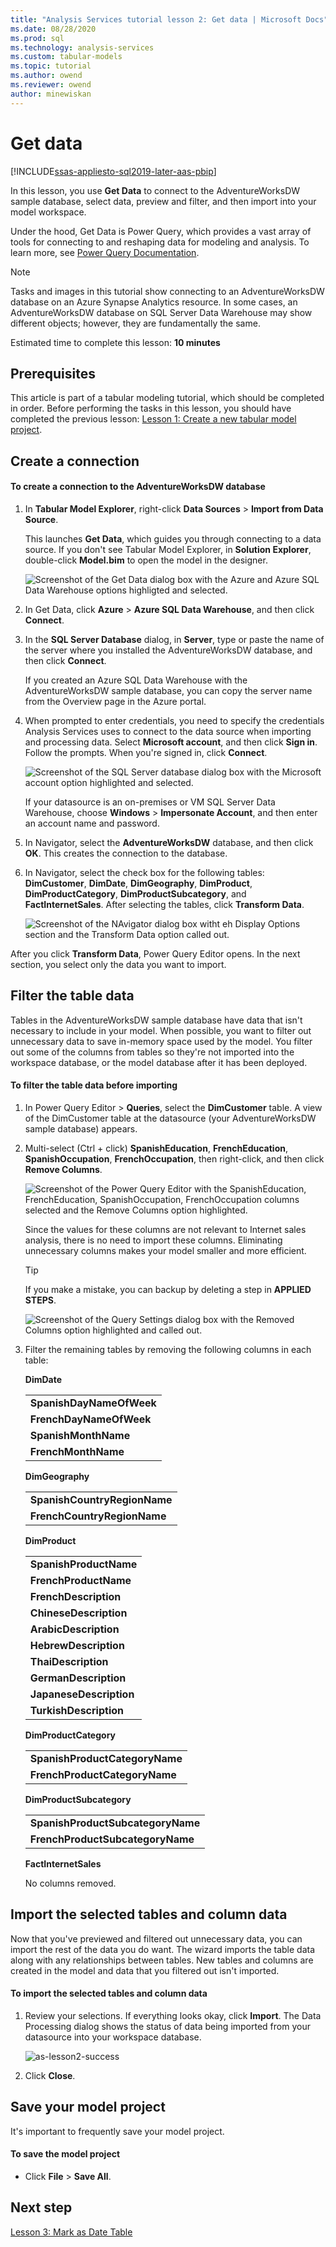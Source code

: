 ```yaml
---
title: "Analysis Services tutorial lesson 2: Get data | Microsoft Docs"
ms.date: 08/28/2020
ms.prod: sql
ms.technology: analysis-services
ms.custom: tabular-models
ms.topic: tutorial
ms.author: owend
ms.reviewer: owend
author: minewiskan
---
```


# Get data

[!INCLUDE[ssas-appliesto-sql2019-later-aas-pbip](../includes/ssas-appliesto-sql2019-later-aas-pbip.md)]

In this lesson, you use **Get Data** to connect to the AdventureWorksDW sample database, select data, preview and filter, and then import into your model workspace.  
  
Under the hood, Get Data is Power Query, which provides a vast array of tools for connecting to and reshaping data for modeling and analysis. To learn more, see [Power Query Documentation](https://docs.microsoft.com/power-query/). 

> [!NOTE]
> Tasks and images in this tutorial show connecting to an AdventureWorksDW database on an Azure Synapse Analytics resource. In some cases, an AdventureWorksDW database on SQL Server Data Warehouse may show different objects; however, they are fundamentally the same.
  
Estimated time to complete this lesson: **10 minutes**  
  
## Prerequisites  

This article is part of a tabular modeling tutorial, which should be completed in order. Before performing the tasks in this lesson, you should have completed the previous lesson: [Lesson 1: Create a new tabular model project](../tutorial-tabular-1400/as-lesson-1-create-a-new-tabular-model-project.md).  
  
## Create a connection  
  
#### To create a connection to the AdventureWorksDW database
  
1.  In **Tabular Model Explorer**, right-click **Data Sources** > **Import from Data Source**.  
  
    This launches **Get Data**, which guides you through connecting to a data source. If you don't see Tabular Model Explorer, in **Solution Explorer**, double-click **Model.bim** to open the model in the designer. 
    
    ![Screenshot of the Get Data dialog box with the Azure and Azure SQL Data Warehouse options highligted and selected.](../tutorial-tabular-1400/media/as-lesson2-getdata.png)
  
2.  In Get Data, click **Azure** > **Azure SQL Data Warehouse**, and then click **Connect**.  
  
3.  In the **SQL Server Database** dialog, in **Server**, type or paste the name of the server where you installed the AdventureWorksDW database, and then click **Connect**.

    If you created an Azure SQL Data Warehouse with the AdventureWorksDW sample database, you can copy the server name from the Overview page in the Azure portal.

4.  When prompted to enter credentials, you need to specify the credentials Analysis Services uses to connect to the data source when importing and processing data. Select **Microsoft account**, and then click **Sign in**. Follow the prompts. When you're signed in, click **Connect**.

    ![Screenshot of the SQL Server database dialog box with the Microsoft account option highlighted and selected.](../tutorial-tabular-1400/media/as-lesson2-account.png)
  
    If your datasource is an on-premises or VM SQL Server Data Warehouse, choose **Windows** > **Impersonate Account**, and then enter an account name and password.
  
5.  In Navigator, select the **AdventureWorksDW** database, and then click **OK**. This creates the connection to the database. 
  
6.  In Navigator, select the check box for the following tables: **DimCustomer**, **DimDate**, **DimGeography**, **DimProduct**, **DimProductCategory**, **DimProductSubcategory**, and **FactInternetSales**. After selecting the tables, click **Transform Data**. 

    ![Screenshot of the NAvigator dialog box witht eh Display Options section and the Transform Data option called out.](../tutorial-tabular-1400/media/as-lesson2-select-tables.png)
  
After you click **Transform Data**, Power Query Editor opens. In the next section, you select only the data you want to import.

  
## Filter the table data  

Tables in the AdventureWorksDW sample database have data that isn't necessary to include in your model. When possible, you want to filter out unnecessary data to save in-memory space used by the model. You filter out some of the columns from tables so they're not imported into the workspace database, or the model database after it has been deployed. 
  
#### To filter the table data before importing  
  
1.  In Power Query Editor > **Queries**, select the **DimCustomer** table. A view of the DimCustomer table at the datasource (your AdventureWorksDW sample database) appears. 
  
2.  Multi-select (Ctrl + click) **SpanishEducation**, **FrenchEducation**, **SpanishOccupation**, **FrenchOccupation**, then right-click, and then click **Remove Columns**. 

    ![Screenshot of the Power Query Editor with the SpanishEducation, FrenchEducation, SpanishOccupation, FrenchOccupation columns selected and the Remove Columns option highlighted.](../tutorial-tabular-1400/media/as-lesson2-remove-columns.png)
  
    Since the values for these columns are not relevant to Internet sales analysis, there is no need to import these columns. Eliminating unnecessary columns makes your model smaller and more efficient.  

    > [!TIP]
    > If you make a mistake, you can backup by deleting a step in **APPLIED STEPS**.   
    
    ![Screenshot of the Query Settings dialog box with the Removed Columns option highlighted and called out.](../tutorial-tabular-1400/media/as-lesson2-remove-step.png)

  
4.  Filter the remaining tables by removing the following columns in each table:  
    
    **DimDate**
    
      ||  
      |--------|  
      |**SpanishDayNameOfWeek**|  
      |**FrenchDayNameOfWeek**|  
      |**SpanishMonthName**|  
      |**FrenchMonthName**|  
  
    **DimGeography**
  
      ||  
      |-------------|  
      |**SpanishCountryRegionName**|  
      |**FrenchCountryRegionName**|  
  
    **DimProduct**
  
      ||  
      |-----------|  
      |**SpanishProductName**|  
      |**FrenchProductName**|  
      |**FrenchDescription**|  
      |**ChineseDescription**|  
      |**ArabicDescription**|  
      |**HebrewDescription**|  
      |**ThaiDescription**|  
      |**GermanDescription**|  
      |**JapaneseDescription**|  
      |**TurkishDescription**|  
  
    **DimProductCategory**
  
      ||  
      |--------------------|  
      |**SpanishProductCategoryName**|  
      |**FrenchProductCategoryName**|  
  
    **DimProductSubcategory**
  
      ||  
      |-----------------------|  
      |**SpanishProductSubcategoryName**|  
      |**FrenchProductSubcategoryName**|  
  
    **FactInternetSales**
  
      No columns removed.
  
## <a name="Import"></a>Import the selected tables and column data  

Now that you've previewed and filtered out unnecessary data, you can import the rest of the data you do want. The wizard imports the table data along with any relationships between tables. New tables and columns are created in the model and data that you filtered out isn't imported.  
  
#### To import the selected tables and column data  
  
1.  Review your selections. If everything looks okay, click **Import**. The Data Processing dialog shows the status of data being imported from your datasource into your workspace database.
  
    ![as-lesson2-success](../tutorial-tabular-1400/media/as-lesson2-success.png) 
  
2.  Click **Close**.  

  
## Save your model project  

It's important to frequently save your model project.  
  
#### To save the model project  
  
-   Click **File** > **Save All**.  
  
## Next step

[Lesson 3: Mark as Date Table](../tutorial-tabular-1400/as-lesson-3-mark-as-date-table.md)